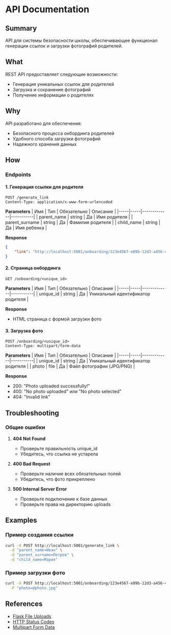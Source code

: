 # API Documentation

## Summary
API для системы безопасности школы, обеспечивающее функционал генерации ссылок и загрузки фотографий родителей.

## What
REST API предоставляет следующие возможности:
- Генерация уникальных ссылок для родителей
- Загрузка и сохранение фотографий
- Получение информации о родителях

## Why
API разработано для обеспечения:
- Безопасного процесса онбординга родителей
- Удобного способа загрузки фотографий
- Надежного хранения данных

## How

### Endpoints

#### 1. Генерация ссылки для родителя

```http
POST /generate_link
Content-Type: application/x-www-form-urlencoded
```

**Parameters**
| Имя | Тип | Обязательно | Описание |
|-----|-----|-------------|-----------|
| parent_name | string | Да | Имя родителя |
| parent_surname | string | Да | Фамилия родителя |
| child_name | string | Да | Имя ребенка |

**Response**
```json
{
    "link": "http://localhost:5001/onboarding/123e4567-e89b-12d3-a456-426614174000"
}
```

#### 2. Страница онбординга

```http
GET /onboarding/<unique_id>
```

**Parameters**
| Имя | Тип | Обязательно | Описание |
|-----|-----|-------------|-----------|
| unique_id | string | Да | Уникальный идентификатор родителя |

**Response**
- HTML страница с формой загрузки фото

#### 3. Загрузка фото

```http
POST /onboarding/<unique_id>
Content-Type: multipart/form-data
```

**Parameters**
| Имя | Тип | Обязательно | Описание |
|-----|-----|-------------|-----------|
| unique_id | string | Да | Уникальный идентификатор родителя |
| photo | file | Да | Файл фотографии (JPG/PNG) |

**Response**
- 200: "Photo uploaded successfully!"
- 400: "No photo uploaded" или "No photo selected"
- 404: "Invalid link"

## Troubleshooting

### Общие ошибки

1. **404 Not Found**
   - Проверьте правильность unique_id
   - Убедитесь, что ссылка не устарела

2. **400 Bad Request**
   - Проверьте наличие всех обязательных полей
   - Убедитесь, что фото прикреплено

3. **500 Internal Server Error**
   - Проверьте подключение к базе данных
   - Проверьте права на директорию uploads

## Examples

### Пример создания ссылки

```bash
curl -X POST http://localhost:5001/generate_link \
  -d "parent_name=Иван" \
  -d "parent_surname=Петров" \
  -d "child_name=Мария"
```

### Пример загрузки фото

```bash
curl -X POST http://localhost:5001/onboarding/123e4567-e89b-12d3-a456-426614174000 \
  -F "photo=@photo.jpg"
```

## References
- [Flask File Uploads](https://flask.palletsprojects.com/en/2.0.x/patterns/fileuploads/)
- [HTTP Status Codes](https://developer.mozilla.org/en-US/docs/Web/HTTP/Status)
- [Multipart Form Data](https://developer.mozilla.org/en-US/docs/Web/HTTP/Headers/Content-Type)
